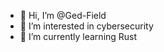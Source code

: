- 👋 Hi, I’m @Ged-Field
- 👀 I’m interested in cybersecurity
- 🌱 I’m currently learning Rust

<!---
Ged-Field/Ged-Field is a ✨ special ✨ repository because its `README.md` (this file) appears on your GitHub profile.
You can click the Preview link to take a look at your changes.
--->
